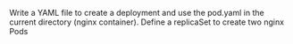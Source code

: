 Write a YAML file to create a deployment and use the pod.yaml in the current directory (nginx container).
Define a replicaSet to create two nginx Pods